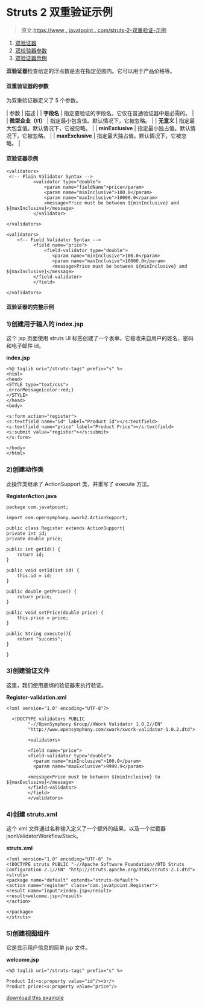 # Struts 2 双重验证示例

> 原文:[https://www . javatpoint . com/struts-2-双重验证-示例](https://www.javatpoint.com/struts-2-double-validation-example)

1.  [双验证器](#)
2.  [双校验器参数](#)
3.  [双验证器示例](#)

**双验证器**检查给定的浮点数是否在指定范围内。它可以用于产品价格等。

#### 双重验证器的参数

为双重验证器定义了 5 个参数。

| 参数 | 描述 |
| **字段名** | 指定要验证的字段名。它仅在普通验证器中是必需的。 |
| **微型企业〔t1〕** | 指定最小包含值。默认情况下，它被忽略。 |
| **无意义** | 指定最大包含值。默认情况下，它被忽略。 |
| **minExclusive** | 指定最小独占值。默认情况下，它被忽略。 |
| **maxExclusive** | 指定最大独占值。默认情况下，它被忽略。 |

#### 双验证器示例

```
<validators>
 <!-- Plain Validator Syntax -->
          <validator type="double">
              <param name="fieldName">price</param>
              <param name="minInclusive">100.0</param>
              <param name="maxInclusive">10000.0</param>
              <message>Price must be between ${minInclusive} and ${maxInclusive}</message>
          </validator>

</validators>

```

```
<validators>
    <!-- Field Validator Syntax -->
          <field name="price">
              <field-validator type="double">
                 <param name="minInclusive">100.0</param>
                 <param name="maxInclusive">10000.0</param>
                 <message>Price must be between ${minInclusive} and ${maxInclusive}</message>
          </field-validator>
          </field>

</validators>

```

#### 双验证器的完整示例

### 1)创建用于输入的 index.jsp

这个 jsp 页面使用 struts UI 标签创建了一个表单。它接收来自用户的姓名、密码和电子邮件 id。

**index.jsp**

```
<%@ taglib uri="/struts-tags" prefix="s" %>
<html>
<head>
<STYLE type="text/css">
.errorMessage{color:red;}
</STYLE>
</head>
<body>

<s:form action="register">
<s:textfield name="id" label="Product Id"></s:textfield>
<s:textfield name="price" label="Product Price"></s:textfield>
<s:submit value="register"></s:submit>
</s:form>

</body>
</html>

```

### 2)创建动作类

此操作类继承了 ActionSupport 类，并重写了 execute 方法。

**RegisterAction.java**

```
package com.javatpoint;

import com.opensymphony.xwork2.ActionSupport;

public class Register extends ActionSupport{
private int id;
private double price;

public int getId() {
	return id;
}

public void setId(int id) {
	this.id = id;
}

public double getPrice() {
	return price;
}

public void setPrice(double price) {
	this.price = price;
}

public String execute(){
	return "success";
}

}

```

### 3)创建验证文件

这里，我们使用捆绑的验证器来执行验证。

**Register-validation.xml**

```
<?xml version="1.0" encoding="UTF-8"?>

  <!DOCTYPE validators PUBLIC 
  		"-//OpenSymphony Group//XWork Validator 1.0.2//EN" 
  		"http://www.opensymphony.com/xwork/xwork-validator-1.0.2.dtd">

  		<validators>

  		<field name="price">
  		<field-validator type="double">
  		  <param name="minInclusive">100.0</param>
          <param name="maxExclusive">9999.9</param>

  		<message>Price must be between ${minInclusive} to ${maxExclusive}</message>
  		</field-validator>
  		</field>
  		</validators>

```

### 4)创建 struts.xml

这个 xml 文件通过名称输入定义了一个额外的结果，以及一个拦截器 jsonValidatorWorkflowStack。

**struts.xml**

```
<?xml version="1.0" encoding="UTF-8" ?>
<!DOCTYPE struts PUBLIC "-//Apache Software Foundation//DTD Struts Configuration 2.1//EN" "http://struts.apache.org/dtds/struts-2.1.dtd">
<struts>
<package name="default" extends="struts-default">
<action name="register" class="com.javatpoint.Register">
<result name="input">index.jsp</result>
<result>welcome.jsp</result>
</action>

</package>
</struts>    

```

### 5)创建视图组件

它是显示用户信息的简单 jsp 文件。

**welcome.jsp**

```
<%@ taglib uri="/struts-tags" prefix="s" %>

Product Id:<s:property value="id"/><br/>
Product price:<s:property value="price"/>

```

[download this example](https://static.javatpoint.com/src/st/ajaxvalidation.zip)
